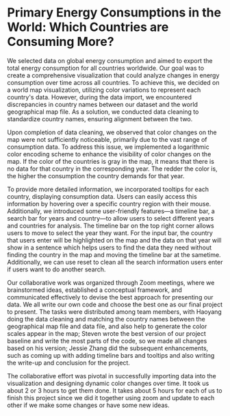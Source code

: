 # Primary Energy Consumptions in the World: Which Countries are Consuming More?

We selected data on global energy consumption and aimed to export the total energy consumption for all countries worldwide. Our goal was to create a comprehensive visualization that could analyze changes in energy consumption over time across all countries. To achieve this, we decided on a world map visualization, utilizing color variations to represent each country's data. However, during the data import, we encountered discrepancies in country names between our dataset and the world geographical map file. As a solution, we conducted data cleaning to standardize country names, ensuring alignment between the two.

Upon completion of data cleaning, we observed that color changes on the map were not sufficiently noticeable, primarily due to the vast range of consumption data. To address this issue, we implemented a logarithmic color encoding scheme to enhance the visibility of color changes on the map. If the color of the countries is gray in the map, it means that there is no data for that country in the corresponding year. The redder the color is, the higher the consumption the country demands for that year. 

To provide more detailed information, we incorporated tooltips for each country, displaying consumption data. Users can easily access this information by hovering over a specific country region with their mouse. Additionally, we introduced some user-friendly features—a timeline bar, a search bar for years and country—to allow users to select different years and countries for analysis. The timeline bar on the top right corner allows users to move to select the year they want. For the input bar, the country that users enter will be highlighted on the map and the data on that year will show in a sentence which helps users to find the data they need without finding the country in the map and moving the timeline bar at the sametime. Additionally, we can use reset to clean all the search information users enter if users want to do another search.

Our collaborative work was organized through Zoom meetings, where we brainstormed ideas, established a conceptual framework, and communicated effectively to devise the best approach for presenting our data. We all write our own code and choose the best one as our final project to present. The tasks were distributed among team members, with Haoyang doing the data cleaning and matching the country names between the geographical map file and data file, and also help to generate the color scales appear in the map; Steven wrote the best version of our project baseline and write the most parts of the code, so we made all changes based on his version; Jessie Zhang did the subsequent enhancements, such as coming up with adding timeline bars and tooltips and also writing the write-up and conclusion for the project. 

The collaborative effort was pivotal in successfully importing data into the visualization and designing dynamic color changes over time. It took us about 2 or 3 hours to get them done. It takes about 5 hours for each of us to finish this project since we did it together using zoom and update to each other if we make some changes or have some new ideas.
